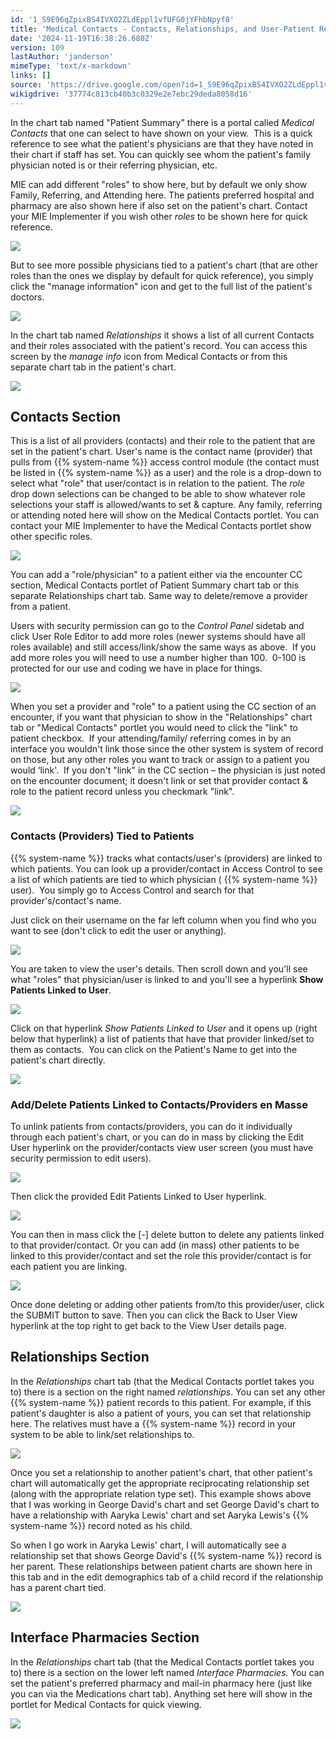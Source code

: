 ```yaml
---
id: '1_S9E96qZpixBS4IVXO2ZLdEppl1vfUFG0jYFhbNpyf8'
title: 'Medical Contacts - Contacts, Relationships, and User-Patient Relationships'
date: '2024-11-19T16:38:26.680Z'
version: 109
lastAuthor: 'janderson'
mimeType: 'text/x-markdown'
links: []
source: 'https://drive.google.com/open?id=1_S9E96qZpixBS4IVXO2ZLdEppl1vfUFG0jYFhbNpyf8'
wikigdrive: '37774c813cb40b3c0329e2e7ebc29deda8058d16'
---
```

In the chart tab named "Patient Summary" there is a portal called *Medical Contacts* that one can select to have shown on your view.  This is a quick reference to see what the patient's physicians are that they have noted in their chart if staff has set. You can quickly see whom the patient's family physician noted is or their referring physician, etc.

MIE can add different "roles" to show here, but by default we only show Family, Referring, and Attending here. The patients preferred hospital and pharmacy are also shown here if also set on the patient's chart. Contact your MIE Implementer if you wish other *roles* to be shown here for quick reference.

![](../medical-contacts-contacts-relationships-and-user-patient-relationships.assets/1cc57da4dd4181dee7f79eec8c52a4a2.png)

But to see more possible physicians tied to a patient's chart (that are other roles than the ones we display by default for quick reference), you simply click the "manage information" icon and get to the full list of the patient's doctors.

![](../medical-contacts-contacts-relationships-and-user-patient-relationships.assets/9bf62fe23b4702d81728903713fb35be.png)

In the chart tab named *Relationships* it shows a list of all current Contacts and their roles associated with the patient's record. You can access this screen by the *manage info* icon from Medical Contacts or from this separate chart tab in the patient's chart.

![](../medical-contacts-contacts-relationships-and-user-patient-relationships.assets/d2e1f5668ae1129e3955bf0f6b134968.png)

## Contacts Section

This is a list of all providers (contacts) and their role to the patient that are set in the patient's chart. User's name is the contact name (provider) that pulls from {{% system-name %}} access control module (the contact must be listed in {{% system-name %}} as a user) and the role is a drop-down to select what "role" that user/contact is in relation to the patient. The *role* drop down selections can be changed to be able to show whatever role selections your staff is allowed/wants to set & capture. Any family, referring or attending noted here will show on the Medical Contacts portlet. You can contact your MIE Implementer to have the Medical Contacts portlet show other specific roles.

![](../medical-contacts-contacts-relationships-and-user-patient-relationships.assets/2b677ef379b6b7fdffa393399665bd55.png)

You can add a "role/physician" to a patient either via the encounter CC section, Medical Contacts portlet of Patient Summary chart tab or this separate Relationships chart tab. Same way to delete/remove a provider from a patient.

Users with security permission can go to the *Control Panel* sidetab and click User Role Editor to add more roles (newer systems should have all roles available) and still access/link/show the same ways as above.  If you add more roles you will need to use a number higher than 100.  0-100 is protected for our use and coding we have in place for things.

![](../medical-contacts-contacts-relationships-and-user-patient-relationships.assets/638acb6b400f4a0f7435e4a4df4a52d7.png)

When you set a provider and "role" to a patient using the CC section of an encounter, if you want that physician to show in the "Relationships" chart tab or "Medical Contacts" portlet you would need to click the "link" to patient checkbox.  If your attending/family/ referring comes in by an interface you wouldn't link those since the other system is system of record on those, but any other roles you want to track or assign to a patient you would ‘link'.  If you don't "link" in the CC section – the physician is just noted on the encounter document; it doesn't link or set that provider contact & role to the patient record unless you checkmark "link".

![](../medical-contacts-contacts-relationships-and-user-patient-relationships.assets/0c1b02b0c2d62eab821c773e9c0acef9.png)

### Contacts (Providers) Tied to Patients

{{% system-name %}} tracks what contacts/user's (providers) are linked to which patients. You can look up a provider/contact in Access Control to see a list of which patients are tied to which physician ( {{% system-name %}} user).  You simply go to Access Control and search for that provider's/contact's name.

Just click on their username on the far left column when you find who you want to see (don't click to edit the user or anything).

![](../medical-contacts-contacts-relationships-and-user-patient-relationships.assets/3da284cb3ea780920655bc6b6721d48e.png)

You are taken to view the user's details. Then scroll down and you'll see what "roles" that physician/user is linked to and you'll see a hyperlink **Show Patients Linked to User**.

![](../medical-contacts-contacts-relationships-and-user-patient-relationships.assets/4b5cdd6f9989791b4d11a29cf8716058.png)

Click on that hyperlink *Show Patients Linked to User* and it opens up (right below that hyperlink) a list of patients that have that provider linked/set to them as contacts.  You can click on the Patient's Name to get into the patient's chart directly.

![](../medical-contacts-contacts-relationships-and-user-patient-relationships.assets/92f08080684fc9e0f01d14e561117dc5.png)

### Add/Delete Patients Linked to Contacts/Providers en Masse

To unlink patients from contacts/providers, you can do it individually through each patient's chart, or you can do in mass by clicking the Edit User hyperlink on the provider/contacts view user screen (you must have security permission to edit users).

![](../medical-contacts-contacts-relationships-and-user-patient-relationships.assets/2299496a0b68d279aa320abca097f6aa.png)

Then click the provided Edit Patients Linked to User hyperlink.

![](../medical-contacts-contacts-relationships-and-user-patient-relationships.assets/96ce54e8d0093fbbe269850e75dbd896.png)

You can then in mass click the [-] delete button to delete any patients linked to that provider/contact. Or you can add (in mass) other patients to be linked to this provider/contact and set the role this provider/contact is for each patient you are linking.

![](../medical-contacts-contacts-relationships-and-user-patient-relationships.assets/9d559e2fe5dd870ac47a175956fd735b.png)

Once done deleting or adding other patients from/to this provider/user, click the SUBMIT button to save. Then you can click the Back to User View hyperlink at the top right to get back to the View User details page.

## Relationships Section

In the *Relationships* chart tab (that the Medical Contacts portlet takes you to) there is a section on the right named *relationships*. You can set any other {{% system-name %}} patient records to this patient. For example, if this patient's daughter is also a patient of yours, you can set that relationship here. The relatives must have a {{% system-name %}} record in your system to be able to link/set relationships to.

![](../medical-contacts-contacts-relationships-and-user-patient-relationships.assets/1d3111bdae4943f770975269e0d4b3ac.png)

Once you set a relationship to another patient's chart, that other patient's chart will automatically get the appropriate reciprocating relationship set (along with the appropriate relation type set). This example shows above that I was working in George David's chart and set George David's chart to have a relationship with Aaryka Lewis' chart and set Aaryka Lewis's {{% system-name %}} record noted as his child.

So when I go work in Aaryka Lewis' chart, I will automatically see a relationship set that shows George David's {{% system-name %}} record is her parent. These relationships between patient charts are shown here in this tab and in the edit demographics tab of a child record if the relationship has a parent chart tied.

![](../medical-contacts-contacts-relationships-and-user-patient-relationships.assets/1e304c114fc4ec4a4d69d6c724dc4237.png)

## Interface Pharmacies Section

In the *Relationships* chart tab (that the Medical Contacts portlet takes you to) there is a section on the lower left named *Interface Pharmacies.* You can set the patient's preferred pharmacy and mail-in pharmacy here (just like you can via the Medications chart tab). Anything set here will show in the portlet for Medical Contacts for quick viewing.

![](../medical-contacts-contacts-relationships-and-user-patient-relationships.assets/b7f7850adac7aabe9dd485b562aa2f04.png)
